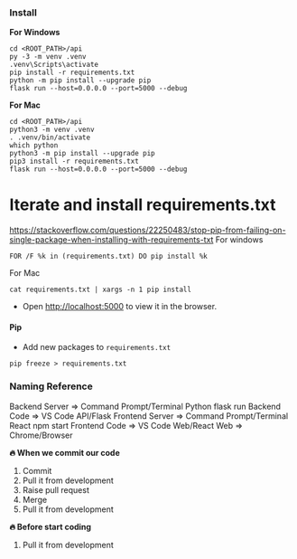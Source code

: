 ### Install

**For Windows**

```
cd <ROOT_PATH>/api
py -3 -m venv .venv
.venv\Scripts\activate
pip install -r requirements.txt
python -m pip install --upgrade pip
flask run --host=0.0.0.0 --port=5000 --debug
```

**For Mac**

```
cd <ROOT_PATH>/api
python3 -m venv .venv
. .venv/bin/activate
which python
python3 -m pip install --upgrade pip
pip3 install -r requirements.txt
flask run --host=0.0.0.0 --port=5000 --debug
```

# Iterate and install requirements.txt
https://stackoverflow.com/questions/22250483/stop-pip-from-failing-on-single-package-when-installing-with-requirements-txt
For windows
```
FOR /F %k in (requirements.txt) DO pip install %k
```
For Mac
```
cat requirements.txt | xargs -n 1 pip install
```

- Open [http://localhost:5000](http://localhost:5000) to view it in the browser.

#### Pip

- Add new packages to `requirements.txt`

```
pip freeze > requirements.txt
```

### Naming Reference
Backend Server  => Command Prompt/Terminal Python flask run
Backend Code => VS Code API/Flask
Frontend Server => Command Prompt/Terminal React npm start
Frontend Code => VS Code Web/React
Web => Chrome/Browser

**🔥 When we commit our code**
1. Commit
2. Pull it from development
3. Raise pull request
4. Merge
5. Pull it from development

**🔥 Before start coding**
1. Pull it from development
